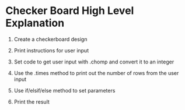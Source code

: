 # Checker Board High Level Explanation

1. Create a checkerboard design

1. Print instructions for user input

1. Set code to get user input with .chomp and convert it to an integer

1. Use the .times method to print out the number of rows from the user input

1. Use if/elsif/else method to set parameters

1. Print the result
